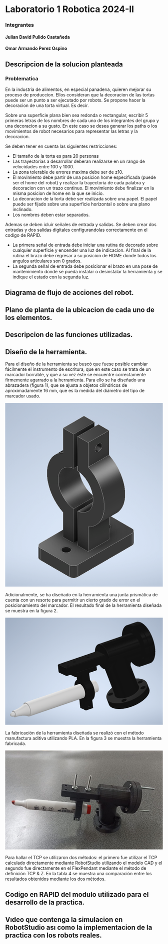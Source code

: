 # Laboratorio 1 Robotica 2024-II
### Integrantes
#### Julian David Pulido Castañeda
#### Omar Armando Perez Ospino
## Descripcion de la solucion planteada
### Problematica
En la industria de alimentos, en especial panaderıa, quieren mejorar su proceso de produccion. Ellos consideran que la decoracion de las tortas puede ser un punto a ser ejecutado por robots. Se propone hacer la decoracion de una torta virtual. Es decir. 

Sobre una superficie plana bien sea redonda o rectangular, escribir 5 primeras letras de los nombres de cada uno de los integrantes del grupo y una decoracion a su gusto. En este caso se desea generar los paths o los movimientos de robot necesarios para representar las letras y la decoracion. 

Se deben tener en cuenta las siguientes restricciones:
* El tamaño de la torta es para 20 personas
* Las trayectorias a desarrollar deberan realizarse en un rango de velocidades entre 100 y 1000.
* La zona tolerable de errores maxima debe ser de z10.
* El movimiento debe partir de una posicion home especificada (puede ser el home del robot) y realizar la trayectoria de cada palabra y decoracion con un trazo continuo. El movimiento debe finalizar en la misma posicion de home en la que se inicio.
* La decoracion de la torta debe ser realizada sobre una papel. El papel puede ser fijado sobre una superficie horizontal o sobre una plano inclinado.
* Los nombres deben estar separados.

Ademas se deben icluir señales de entrada y salidas. Se deben crear dos entradas y dos salidas digitales configurandolas correctamente en el codigo de RAPID.
* La primera señal de entrada debe iniciar una rutina de decorado sobre cualquier superficie y encender una luz de indicacion. Al final de la rutina el brazo debe regresar a su posicion de HOME donde todos los angulos articulares son 0 grados.
* La segunda señal de entrada debe posicionar el brazo en una pose de mantenimiento donde se pueda instalar o desinstalar la herramienta y se indique el estado con la segunda luz.

## Diagrama de flujo de acciones del robot.
## Plano de planta de la ubicacion de cada uno de los elementos.
## Descripcion de las funciones utilizadas.
## Diseño de la herramienta.
Para el diseño de la herramienta se buscó que fuese posible cambiar fácilmente el instrumento de escritura, que en este caso se trata de un marcador borrable, y que a su vez éste se encuentre correctamente firmemente agarrado a la herramienta. Para ello se ha diseñado una abrazadera (figura 1), que se ajusta a objetos cilíndricos de aproximadamente 16 mm, que es la medida del diámetro del tipo de marcador usado.
<p align="center">
  <img src="./Media/Fotos/abrazadera.PNG" width="600" title="ensayo">
</p>
Adicionalmente, se ha diseñado en la herramienta una junta prismática de cuenta con un resorte para permitir un cierto grado de error en el posicionamiento del marcador. El resultado final de la herramienta diseñada se muestra en la figura 2.
<p align="center">
  <img src="./Media/Fotos/tool.PNG" width="600" title="ensayo">
</p>
La fabricación de la herramienta diseñada se realizó con el método manufactura aditiva utilizando PLA. En la figura 3 se muestra la herramienta fabricada.
<p align="center">
  <img src="./Media/Fotos/toolreal.jpg" width="600" title="ensayo">
</p>

Para hallar el TCP se utilizaron dos métodos: el primero fue utilizar el TCP calculado directamente mediante RobotStudio utilizando el modelo CAD y el segundo fue directamente en el FlexPendant mediante el método de definición TCP & Z. En la tabla 4 se muestra una comparación entre los resultados obtenidos mediante los dos métodos.

## Codigo en RAPID del modulo utilizado para el desarrollo de la practica.
## Vıdeo que contenga la simulacion en RobotStudio ası como la implementacion de la practica con los robots reales.
